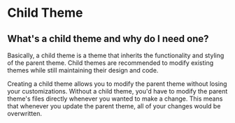 # Child Theme

## What's a child theme and why do I need one?

Basically, a child theme is a theme that inherits the functionality and styling of the parent theme. Child themes are recommended to modify existing themes while still maintaining their design and code.

Creating a child theme allows you to modify the parent theme without losing your customizations. Without a child theme, you'd have to modify the parent theme's files directly whenever you wanted to make a change. This means that whenever you update the parent theme, all of your changes would be overwritten.
